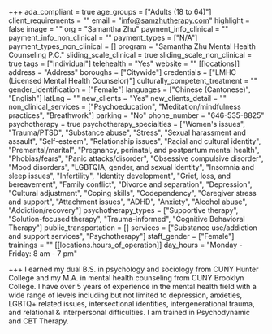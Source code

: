 +++
ada_compliant = true
age_groups = ["Adults (18 to 64)"]
client_requirements = ""
email = "info@samzhutherapy.com"
highlight = false
image = ""
org = "Samantha Zhu"
payment_info_clinical = ""
payment_info_non_clinical = ""
payment_types = ["N/A"]
payment_types_non_clinical = []
program = "Samantha Zhu Mental Health Counseling P.C."
sliding_scale_clinical = true
sliding_scale_non_clinical = true
tags = ["Individual"]
telehealth = "Yes"
website = ""
[[locations]]
address = "Address"
boroughs = ["Citywide"]
credentials = ["LMHC (Licensed Mental Health Counselor)"]
culturally_competent_treatment = ""
gender_identification = ["Female"]
languages = ["Chinese (Cantonese)", "English"]
latLng = ""
new_clients = "Yes"
new_clients_detail = ""
non_clinical_services = ["Psychoeducation", "Meditation/mindfulness practices", "Breathwork"]
parking = "No"
phone_number = "646-535-8825"
psychotherapy = true
psychotherapy_specialties = ["Women's issues", "Trauma/PTSD", "Substance abuse", "Stress", "Sexual harassment and assault", "Self-esteem", "Relationship issues", "Racial and cultural identity", "Premarital/marital", "Pregnancy, perinatal, and postpartum mental health", "Phobias/fears", "Panic attacks/disorder", "Obsessive compulsive disorder", "Mood disorders", "LGBTQIA, gender, and sexual identity", "Insomnia and sleep issues", "Infertility", "Identity development", "Grief, loss, and bereavement", "Family conflict", "Divorce and separation", "Depression", "Cultural adjustment", "Coping skills", "Codependency", "Caregiver stress and support", "Attachment issues", "ADHD", "Anxiety", "Alcohol abuse", "Addiction/recovery"]
psychotherapy_types = ["Supportive therapy", "Solution-focused therapy", "Trauma-informed", "Cognitive Behavioral Therapy"]
public_transportation = []
services = ["Substance use/addiction and support services", "Psychotherapy"]
staff_gender = ["Female"]
trainings = ""
[[locations.hours_of_operation]]
day_hours = "Monday - Friday: 8 am - 7 pm"

+++
I earned my dual B.S. in psychology and sociology from CUNY Hunter College and my M.A. in mental health counseling from CUNY Brooklyn College. I have over 5 years of experience in the mental health field with a wide range of levels including but not limited to depression, anxieties, LGBTQ+ related issues, intersectional identities, intergenerational trauma, and relational & interpersonal difficulties. I am trained in Psychodynamic and CBT Therapy.